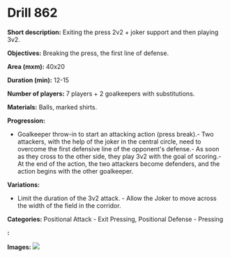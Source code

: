 # Drill 862

**Short description:**
Exiting the press 2v2 + joker support and then playing 3v2.

**Objectives:**
Breaking the press, the first line of defense.

**Area (mxm):**
40x20

**Duration (min):**
12-15

**Number of players:**
7 players + 2 goalkeepers with substitutions.

**Materials:**
Balls, marked shirts.

**Progression:**
- Goalkeeper throw-in to start an attacking action (press break).- Two attackers, with the help of the joker in the central circle, need to overcome the first defensive line of the opponent's defense.- As soon as they cross to the other side, they play 3v2 with the goal of scoring.- At the end of the action, the two attackers become defenders, and the action begins with the other goalkeeper.

**Variations:**
- Limit the duration of the 3v2 attack. - Allow the Joker to move across the width of the field in the corridor.

**Categories:**
Positional Attack - Exit Pressing, Positional Defense - Pressing

**:**


**Images:**
![](https://www.coachingfutsal.com/\images\9a6012aa-1cac-4091-b3bf-727cbf360b01_066.png)

